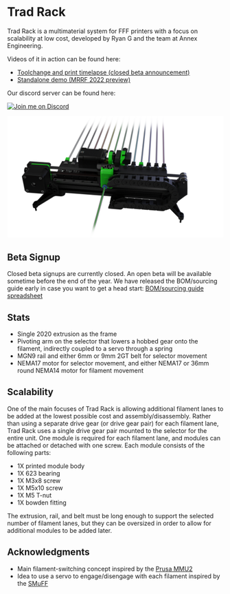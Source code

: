 # Trad Rack

Trad Rack is a multimaterial system for FFF printers with a focus on scalability at low cost, developed by Ryan G and the team at Annex Engineering.

Videos of it in action can be found here: 
- [Toolchange and print timelapse (closed beta announcement)](https://youtu.be/wKoVyXH0DT4)
- [Standalone demo (MRRF 2022 preview)](https://youtu.be/hxGiJGAnO-A)

Our discord server can be found here: 

[![Join me on Discord](https://discord.com/api/guilds/641407187004030997/widget.png?style=banner2)](https://discord.gg/MzTR3zE)

![Image of TradRack](Images/render2.png?raw=true)

## Beta Signup

Closed beta signups are currently closed. An open beta will be available sometime
before the end of the year. We have released the BOM/sourcing guide early in case
you want to get a head start: [BOM/sourcing guide spreadsheet](https://docs.google.com/spreadsheets/d/1O3eyVuQ6M4F03MJSDs4Z71_XyNjXL5HFTZr1jsaAtRc/edit?usp=sharing)

## Stats

- Single 2020 extrusion as the frame
- Pivoting arm on the selector that lowers a hobbed gear onto the filament, indirectly coupled to a servo through a spring
- MGN9 rail and either 6mm or 9mm 2GT belt for selector movement
- NEMA17 motor for selector movement, and either NEMA17 or 36mm round NEMA14 motor for filament movement

## Scalability

One of the main focuses of Trad Rack is allowing additional filament lanes to be added at the lowest possible cost and assembly/disassembly. Rather than using a separate drive gear (or drive gear pair) for each filament lane, Trad Rack uses a single drive gear pair mounted to the selector for the entire unit. One module is required for each filament lane, and modules can be attached or detached with one screw. Each module consists of the following parts:

- 1X printed module body
- 1X 623 bearing
- 1X M3x8 screw
- 1X M5x10 screw
- 1X M5 T-nut
- 1X bowden fitting

The extrusion, rail, and belt must be long enough to support the selected number of filament lanes, but they can be oversized in order to allow for additional modules to be added later.

## Acknowledgments

- Main filament-switching concept inspired by the [Prusa MMU2](https://github.com/prusa3d/Original-Prusa-i3/tree/MMU2)
- Idea to use a servo to engage/disengage with each filament inspired by the [SMuFF](https://github.com/technik-gegg/SMuFF-1.1)
